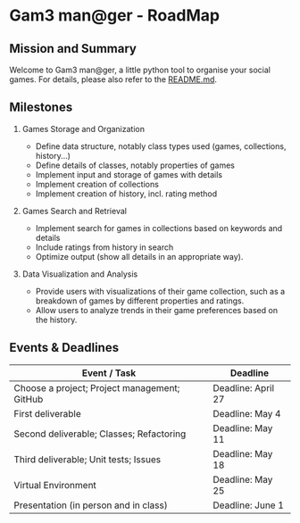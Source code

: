 # Gam3 man@ger - RoadMap

## Mission and Summary

Welcome to Gam3 man@ger, a little python tool to organise your social games. For details, please also refer to the [README.md](./README.md).


## Milestones

1) Games Storage and Organization

    - Define data structure, notably class types used (games, collections, history...)
    - Define details of classes, notably properties of games
    - Implement input and storage of games with details
    - Implement creation of collections
    - Implement creation of history, incl. rating method


2) Games Search and Retrieval

    - Implement search for games in collections based on keywords and details
    - Include ratings from history in search
    - Optimize output (show all details in an appropriate way).


3) Data Visualization and Analysis
    - Provide users with visualizations of their game collection, such as a breakdown of games by different properties and ratings.
    - Allow users to analyze trends in their game preferences based on the history.


## Events & Deadlines


Event / Task | Deadline
--- | ---
Choose a project; Project management; GitHub     | Deadline: April 27
First deliverable                               | Deadline: May 4
Second deliverable; Classes; Refactoring        | Deadline: May 11
Third deliverable; Unit tests; Issues           | Deadline: May 18
Virtual Environment                             | Deadline: May 25
Presentation (in person and in class)           | Deadline: June 1
